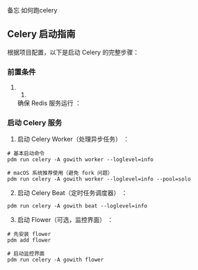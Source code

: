 备忘 如何跑celery


## Celery 启动指南
根据项目配置，以下是启动 Celery 的完整步骤：

### 前置条件
1. 1.
   确保 Redis 服务运行 ：
### 启动 Celery 服务
1. 启动 Celery Worker（处理异步任务） ：

```
# 基本启动命令
pdm run celery -A gowith worker --loglevel=info

# macOS 系统推荐使用（避免 fork 问题）
pdm run celery -A gowith worker --loglevel=info --pool=solo
```

2. 启动 Celery Beat（定时任务调度器） ：

```
pdm run celery -A gowith beat --loglevel=info
```

3. 启动 Flower（可选，监控界面） ：

```
# 先安装 flower
pdm add flower

# 启动监控界面
pdm run celery -A gowith flower
```